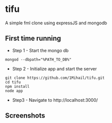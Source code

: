# tifu
A simple fml clone using expressJS and mongodb

## First time running
* Step 1 - Start the mongo db
```
mongod --dbpath="%PATH_TO_DB%"
```
* Step 2 - Initialize app and start the server
```
git clone https://github.com/1Mihail/tifu.git
cd tifu
npm install
node app
```
* Step3 - Navigate to http://localhost:3000/

## Screenshots
